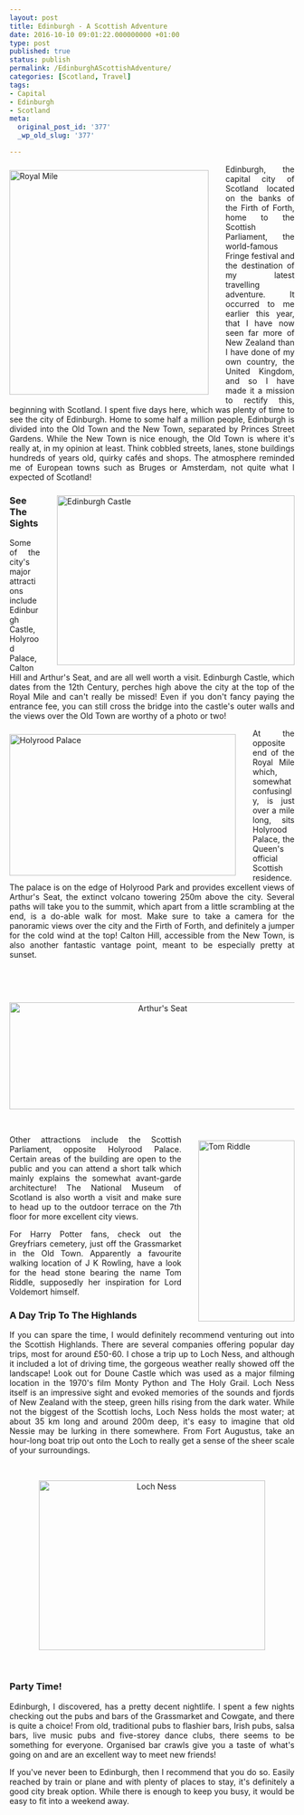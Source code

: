 ```yaml
---
layout: post
title: Edinburgh - A Scottish Adventure
date: 2016-10-10 09:01:22.000000000 +01:00
type: post
published: true
status: publish
permalink: /EdinburghAScottishAdventure/
categories: [Scotland, Travel]
tags:
- Capital
- Edinburgh
- Scotland
meta:
  original_post_id: '377'
  _wp_old_slug: '377'

---
```

<div style="float:left; padding-right:30px; padding-top:10px; padding-bottom:10px">
<img src="{{ site.baseurl }}/assets/royalmile.jpg" alt="Royal Mile" width="352" height="397" class="img-rounded"/>
</div>
<p align="JUSTIFY">Edinburgh, the capital city of Scotland located on the banks of the Firth of Forth, home to the Scottish Parliament, the world-famous Fringe festival and the destination of my latest travelling adventure. It occurred to me earlier this year, that I have now seen far more of New Zealand than I have done of my own country, the United Kingdom, and so I have made it a mission to rectify this, beginning with Scotland. I spent five days here, which was plenty of time to see the city of Edinburgh. Home to some half a million people, Edinburgh is divided into the Old Town and the New Town, separated by Princes Street Gardens. While the New Town is nice enough, the Old Town is where it's really at, in my opinion at least. Think cobbled streets, lanes, stone buildings hundreds of years old, quirky cafés and shops. The atmosphere reminded me of European towns such as Bruges or Amsterdam, not quite what I expected of Scotland!</p>
<div style="float:right; padding-left:30px; padding-top:10px; padding-bottom:10px">
<img src="{{ site.baseurl }}/assets/edinburghcastle.jpg" alt="Edinburgh Castle" width="420" height="300" class="img-rounded"/> 
</div>
<h3 align="JUSTIFY">See The Sights</h3>

<p align="JUSTIFY">Some of the city's major attractions include Edinburgh Castle, Holyrood Palace, Calton Hill and Arthur's Seat, and are all well worth a visit. Edinburgh Castle, which dates from the 12th Century, perches high above the city at the top of the Royal Mile and can't really be missed! Even if you don't fancy paying the entrance fee, you can still cross the bridge into the castle's outer walls and the views over the Old Town are worthy of a photo or two!</p>

<div style="float:left; padding-right:30px; padding-top:10px; padding-bottom:10px">
<img src="{{ site.baseurl }}/assets/holyroodpalace.jpg" alt="Holyrood Palace" width="400" height="250" class="img-rounded"/>
</div>

<p align="JUSTIFY">At the opposite end of the Royal Mile which, somewhat confusingly, is just over a mile long, sits Holyrood Palace, the Queen's official Scottish residence. The palace is on the edge of Holyrood Park and provides excellent views of Arthur's Seat, the extinct volcano towering 250m above the city. Several paths will take you to the summit, which apart from a little scrambling at the end, is a do-able walk for most. Make sure to take a camera for the panoramic views over the city and the Firth of Forth, and definitely a jumper for the cold wind at the top! Calton Hill, accessible from the New Town, is also another fantastic vantage point, meant to be especially pretty at sunset.</p>
<p align="JUSTIFY">&nbsp;</p>
<p align="JUSTIFY">&nbsp;</p>

<p align="center"><img src="{{ site.baseurl }}/assets/arthursseat.jpg" alt="Arthur's Seat" width="526" height="189" class="img-rounded"/></p>
<p align="JUSTIFY">&nbsp;</p>

<div style="float:right; padding-left:30px; padding-top:10px; padding-bottom:10px">
<img src="{{ site.baseurl }}/assets/tomriddle.jpg" alt="Tom Riddle" width="170" height="320" class="img-rounded"/>
</div>
<p align="JUSTIFY">Other attractions include the Scottish Parliament, opposite Holyrood Palace. Certain areas of the building are open to the public and you can attend a short talk which mainly explains the somewhat avant-garde architecture! The National Museum of Scotland is also worth a visit and make sure to head up to the outdoor terrace on the 7th floor for more excellent city views.</p>

<p align="JUSTIFY">For Harry Potter fans, check out the Greyfriars cemetery, just off the Grassmarket in the Old Town. Apparently a favourite walking location of J K Rowling, have a look for the head stone bearing the name Tom Riddle, supposedly her inspiration for Lord Voldemort himself.</p>

<h3 align="JUSTIFY">A Day Trip To The Highlands</h3>
<p align="JUSTIFY">If you can spare the time, I would definitely recommend venturing out into the Scottish Highlands. There are several companies offering popular day trips, most for around £50-60. I chose a trip up to Loch Ness, and although it included a lot of driving time, the gorgeous weather really showed off the landscape! Look out for Doune Castle which was used as a major filming location in the 1970's film Monty Python and The Holy Grail. Loch Ness itself is an impressive sight and evoked memories of the sounds and fjords of New Zealand with the steep, green hills rising from the dark water. While not the biggest of the Scottish lochs, Loch Ness holds the most water; at about 35 km long and around 200m deep, it's easy to imagine that old Nessie may be lurking in there somewhere. From Fort Augustus, take an hour-long boat trip out onto the Loch to really get a sense of the sheer scale of your surroundings.</p>
<p align="JUSTIFY">&nbsp;</p>
<p align="center"><img src="{{ site.baseurl }}/assets/lochness.jpg" alt="Loch Ness" width="400" height="300" class="img-rounded"/></p>
<p align="JUSTIFY">&nbsp;</p>

<h3 align="JUSTIFY">Party Time!</h3>
<p align="JUSTIFY">Edinburgh, I discovered, has a pretty decent nightlife. I spent a few nights checking out the pubs and bars of the Grassmarket and Cowgate, and there is quite a choice! From old, traditional pubs to flashier bars, Irish pubs, salsa bars, live music pubs and five-storey dance clubs, there seems to be something for everyone. Organised bar crawls give you a taste of what's going on and are an excellent way to meet new friends!</p>

<p align="JUSTIFY">If you've never been to Edinburgh, then I recommend that you do so. Easily reached by train or plane and with plenty of places to stay, it's definitely a good city break option. While there is enough to keep you busy, it would be easy to fit into a weekend away.</p>
